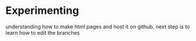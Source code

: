 # Experimenting

understanding how to make html pages and host it on github, next step is to learn how to edit the branches
